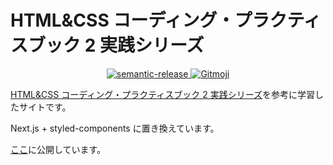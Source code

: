 # HTML&CSS コーディング・プラクティスブック 2 実践シリーズ

<p align="center">
  <a href="https://semantic-release.gitbook.io/semantic-release/">
    <img alt="semantic-release" src="https://img.shields.io/badge/%20%20%F0%9F%93%A6%F0%9F%9A%80-semantic--release-e10079.svg">
  </a>
  <a href="https://gitmoji.dev">
    <img src="https://img.shields.io/badge/gitmoji-%20😜%20😍-FFDD67.svg?style=flat-square" alt="Gitmoji">
  </a>
</p>

[HTML&CSS コーディング・プラクティスブック 2 実践シリーズ](https://www.amazon.co.jp/gp/product/B083WB1VYC/ref=ppx_yo_dt_b_d_asin_title_o02?ie=UTF8&psc=1)を参考に学習したサイトです。

Next.js + styled-components に置き換えています。

[ここ](https://markup-3.vercel.app/ch2)に公開しています。

